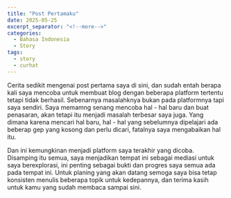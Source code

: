 ```yaml
---
title: "Post Pertamaku"
date: 2025-05-25
excerpt_separator: "<!--more-->"
categories:
  - Bahasa Indonesia
  - Story
tags:
  - story
  - curhat 
---
```


Cerita sedikit mengenai post pertama saya di sini, dan sudah entah berapa kali saya mencoba untuk membuat blog dengan beberapa platform tertentu tetapi tidak berhasil. Sebenarnya masalahknya bukan pada platformnya tapi saya sendiri. Saya memamng senang mencoba hal - hal baru dan buat penasaran, akan tetapi itu menjadi masalah terbesar saya juga. Yang dimana karena mencari hal baru, hal - hal yang sebelumnya dipelajari ada beberap gep yang kosong dan perlu dicari, fatalnya saya mengabaikan hal itu. 

<!--more-->

Dan ini kemungkinan menjadi platform saya terakhir yang dicoba. Disamping itu semua, saya menjadikan tempat ini sebagai mediasi untuk saya berexplorasi, ini penting sebagai bukti dan progres saya semua  ada pada tempat ini. Untuk planing yang akan datang semoga saya bisa tetap konsisten menulis beberapa topik untuk kedepannya, dan terima kasih untuk kamu yang sudah membaca sampai sini.
